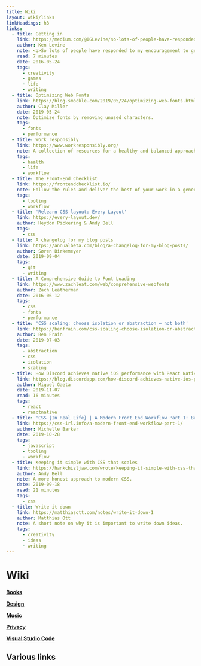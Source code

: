 ```yaml
---
title: Wiki
layout: wiki/links
linkHeadings: h3
links:
  - title: Getting in
    link: https://medium.com/@IGLevine/so-lots-of-people-have-responded-to-my-encouragement-to-get-into-the-industry-asking-how-do-i-get-e2d0cd738733#.kyqgwwfsa
    author: Ken Levine
    note: <q>So lots of people have responded to my encouragement to get into the industry, asking, how do I get in?</q> <cite>– Ken Levine</cite>
    read: 7 minutes
    date: 2016-05-24
    tags:
      - creativity
      - games
      - life
      - writing
  - title: Optimizing Web Fonts
    link: https://blog.smockle.com/2019/05/24/optimizing-web-fonts.html
    author: Clay Miller
    date: 2019-05-24
    note: Optimize fonts by removing unused characters.
    tags:
      - fonts
      - performance
  - title: Work responsibly
    link: https://www.workresponsibly.org/
    note: A collection of resources for a healthy and balanced approach to work.
    tags:
      - health
      - life
      - workflow
  - title: The Front-End Checklist
    link: https://frontendchecklist.io/
    note: Follow the rules and deliver the best of your work in a generated report.
    tags:
      - tooling
      - workflow
  - title: 'Relearn CSS layout: Every Layout'
    link: https://every-layout.dev/
    author: Heydon Pickering & Andy Bell
    tags:
      - css
  - title: A changelog for my blog posts
    link: https://annualbeta.com/blog/a-changelog-for-my-blog-posts/
    author: Søren Birkemeyer
    date: 2019-09-04
    tags:
      - git
      - writing
  - title: A Comprehensive Guide to Font Loading
    link: https://www.zachleat.com/web/comprehensive-webfonts
    author: Zach Leatherman
    date: 2016-06-12
    tags:
      - css
      - fonts
      - performance
  - title: 'CSS scaling: choose isolation or abstraction – not both'
    link: https://benfrain.com/css-scaling-choose-isolation-or-abstraction-not-both/
    author: Ben Frain
    date: 2019-07-03
    tags:
      - abstraction
      - css
      - isolation
      - scaling
  - title: How Discord achieves native iOS performance with React Native
    link: https://blog.discordapp.com/how-discord-achieves-native-ios-performance-with-react-native-390c84dcd502
    author: Miguel Gaeta
    date: 2019-11-07
    read: 16 minutes
    tags:
      - react
      - reactnative
  - title: 'CSS {In Real Life} | A Modern Front End Workflow Part 1: Building a Project Starter with NPM Script'
    link: https://css-irl.info/a-modern-front-end-workflow-part-1/
    author: Michelle Barker
    date: 2019-10-28
    tags:
      - javascript
      - tooling
      - workflow
  - title: Keeping it simple with CSS that scales
    link: https://hankchizljaw.com/wrote/keeping-it-simple-with-css-that-scales/
    author: Andy Bell
    note: A more honest approach to modern CSS.
    date: 2019-09-18
    read: 21 minutes
    tags:
      - css
  - title: Write it down
    link: https://matthiasott.com/notes/write-it-down-1
    author: Matthias Ott
    note: A short note on why it is important to write down ideas.
    tags:
      - creativity
      - ideas
      - writing
---
```


# Wiki

**[Books](/wiki/books)**

**[Design](/wiki/design)**

**[Music](/wiki/music)**

**[Privacy](/wiki/privacy)**

**[Visual Studio Code](/wiki/vscode)**

## Various links
